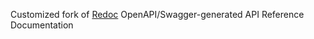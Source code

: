 Customized fork of [Redoc](https://github.com/Rebilly/ReDoc) OpenAPI/Swagger-generated API Reference Documentation
